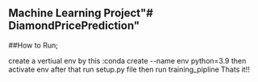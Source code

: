 ## Machine Learning Project"# DiamondPricePrediction" 
##How to Run;

create a vertiual env by this :conda create --name env python=3.9
then activate env
after that run setup.py file
then run training_pipline
Thats it!!

